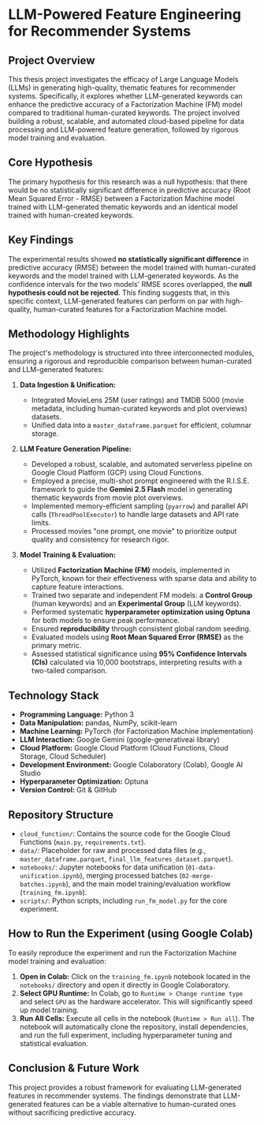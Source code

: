 # LLM-Powered Feature Engineering for Recommender Systems

## Project Overview

This thesis project investigates the efficacy of Large Language Models (LLMs) in generating high-quality, thematic features for recommender systems. Specifically, it explores whether LLM-generated keywords can enhance the predictive accuracy of a Factorization Machine (FM) model compared to traditional human-curated keywords. The project involved building a robust, scalable, and automated cloud-based pipeline for data processing and LLM-powered feature generation, followed by rigorous model training and evaluation.

## Core Hypothesis

The primary hypothesis for this research was a null hypothesis: that there would be no statistically significant difference in predictive accuracy (Root Mean Squared Error - RMSE) between a Factorization Machine model trained with LLM-generated thematic keywords and an identical model trained with human-created keywords.

## Key Findings

The experimental results showed **no statistically significant difference** in predictive accuracy (RMSE) between the model trained with human-curated keywords and the model trained with LLM-generated keywords. As the confidence intervals for the two models' RMSE scores overlapped, the **null hypothesis could not be rejected**. This finding suggests that, in this specific context, LLM-generated features can perform on par with high-quality, human-curated features for a Factorization Machine model.

## Methodology Highlights

The project's methodology is structured into three interconnected modules, ensuring a rigorous and reproducible comparison between human-curated and LLM-generated features:

1.  **Data Ingestion & Unification:**
    *   Integrated MovieLens 25M (user ratings) and TMDB 5000 (movie metadata, including human-curated keywords and plot overviews) datasets.
    *   Unified data into a `master_dataframe.parquet` for efficient, columnar storage.

2.  **LLM Feature Generation Pipeline:**
    *   Developed a robust, scalable, and automated serverless pipeline on Google Cloud Platform (GCP) using Cloud Functions.
    *   Employed a precise, multi-shot prompt engineered with the R.I.S.E. framework to guide the **Gemini 2.5 Flash** model in generating thematic keywords from movie plot overviews.
    *   Implemented memory-efficient sampling (`pyarrow`) and parallel API calls (`ThreadPoolExecutor`) to handle large datasets and API rate limits.
    *   Processed movies "one prompt, one movie" to prioritize output quality and consistency for research rigor.

3.  **Model Training & Evaluation:**
    *   Utilized **Factorization Machine (FM)** models, implemented in PyTorch, known for their effectiveness with sparse data and ability to capture feature interactions.
    *   Trained two separate and independent FM models: a **Control Group** (human keywords) and an **Experimental Group** (LLM keywords).
    *   Performed systematic **hyperparameter optimization using Optuna** for both models to ensure peak performance.
    *   Ensured **reproducibility** through consistent global random seeding.
    *   Evaluated models using **Root Mean Squared Error (RMSE)** as the primary metric.
    *   Assessed statistical significance using **95% Confidence Intervals (CIs)** calculated via 10,000 bootstraps, interpreting results with a two-tailed comparison.

## Technology Stack

*   **Programming Language:** Python 3
*   **Data Manipulation:** pandas, NumPy, scikit-learn
*   **Machine Learning:** PyTorch (for Factorization Machine implementation)
*   **LLM Interaction:** Google Gemini (google-generativeai library)
*   **Cloud Platform:** Google Cloud Platform (Cloud Functions, Cloud Storage, Cloud Scheduler)
*   **Development Environment:** Google Colaboratory (Colab), Google AI Studio
*   **Hyperparameter Optimization:** Optuna
*   **Version Control:** Git & GitHub

## Repository Structure

*   `cloud_function/`: Contains the source code for the Google Cloud Functions (`main.py`, `requirements.txt`).
*   `data/`: Placeholder for raw and processed data files (e.g., `master_dataframe.parquet`, `final_llm_features_dataset.parquet`).
*   `notebooks/`: Jupyter notebooks for data unification (`01-data-unification.ipynb`), merging processed batches (`02-merge-batches.ipynb`), and the main model training/evaluation workflow (`training_fm.ipynb`).
*   `scripts/`: Python scripts, including `run_fm_model.py` for the core experiment.

## How to Run the Experiment (using Google Colab)

To easily reproduce the experiment and run the Factorization Machine model training and evaluation:

1.  **Open in Colab:** Click on the `training_fm.ipynb` notebook located in the `notebooks/` directory and open it directly in Google Colaboratory.
2.  **Select GPU Runtime:** In Colab, go to `Runtime > Change runtime type` and select `GPU` as the hardware accelerator. This will significantly speed up model training.
3.  **Run All Cells:** Execute all cells in the notebook (`Runtime > Run all`). The notebook will automatically clone the repository, install dependencies, and run the full experiment, including hyperparameter tuning and statistical evaluation.


## Conclusion & Future Work

This project provides a robust framework for evaluating LLM-generated features in recommender systems. The findings demonstrate that LLM-generated features can be a viable alternative to human-curated ones without sacrificing predictive accuracy.
